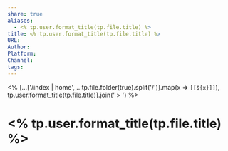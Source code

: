 ```yaml
---  
share: true  
aliases:  
  - <% tp.user.format_title(tp.file.title) %>  
title: <% tp.user.format_title(tp.file.title) %>  
URL:   
Author:   
Platform:   
Channel:   
tags:   
---  
```

<% [...['/index | home', ...tp.file.folder(true).split('/')].map(x =>  `[[${x}]]`), tp.user.format_title(tp.file.title)].join(' > ') %>  
# <% tp.user.format_title(tp.file.title) %>  
